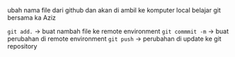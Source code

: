 ubah nama file dari github dan akan di ambil ke komputer local
belajar git bersama ka Aziz

`git add.` -> buat nambah file ke remote environment
`git commmit -m` -> buat perubahan di remote environment
`git push` -> perubahan di update ke git repository